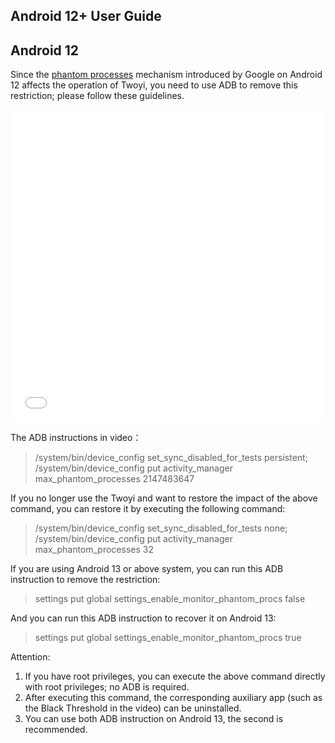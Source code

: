 ## Android 12+ User Guide

## Android 12

Since the [phantom processes](https://cs.android.com/android/_/android/platform/frameworks/base/+/157550849f0430181fa53c8e1b63112c59c6937b) mechanism introduced by Google on Android 12 affects the operation of Twoyi, you need to use ADB to remove this restriction; please follow these guidelines.

<iframe src="//player.bilibili.com/player.html?aid=680784467&bvid=BV1LS4y177bG&cid=488098186&page=1" scrolling="no" border="0" frameborder="no" framespacing="0" allowfullscreen="true" width="100%" height="500" high_quality="1" danmaku="1"> </iframe>

The ADB instructions in video：

> /system/bin/device_config set_sync_disabled_for_tests persistent; /system/bin/device_config put activity_manager max_phantom_processes 2147483647

If you no longer use the Twoyi and want to restore the impact of the above command, you can restore it by executing the following command:

> /system/bin/device_config set_sync_disabled_for_tests none; /system/bin/device_config put activity_manager max_phantom_processes 32

If you are using Android 13 or above system, you can run this ADB instruction to remove the restriction:

> settings put global settings_enable_monitor_phantom_procs false

And you can run this ADB instruction to recover it on Android 13:

> settings put global settings_enable_monitor_phantom_procs true

Attention:

1. If you have root privileges, you can execute the above command directly with root privileges; no ADB is required.
2. After executing this command, the corresponding auxiliary app (such as the Black Threshold in the video) can be uninstalled.
3. You can use both ADB instruction on Android 13, the second is recommended.

